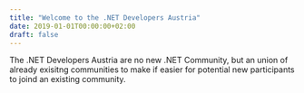 ```yaml
---
title: "Welcome to the .NET Developers Austria"
date: 2019-01-01T00:00:00+02:00
draft: false
---
```


The .NET Developers Austria are no new .NET Community, but an union of already exisitng communities to make if easier for potential new participants to joind an existing community.